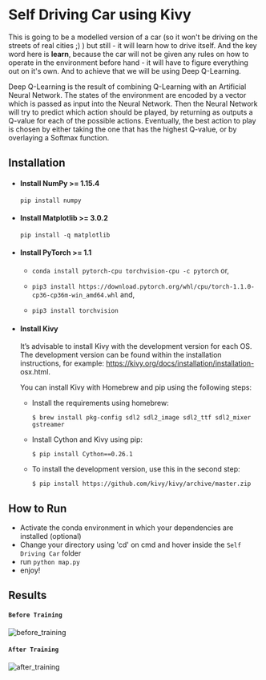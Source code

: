 # Self Driving Car using Kivy
 
 This is going to be a modelled version of a car (so it won't be driving on the streets of real cities ;) ) but still - it will learn how to drive itself. And the key word here is **learn**, because the car will not be given any rules on how to operate in the environment before hand - it will have to figure everything out on it's own. And to achieve that we will be using Deep Q-Learning.

Deep Q-Learning is the result of combining Q-Learning with an Artificial Neural Network. The states of the environment are encoded by a vector which is passed as input into the Neural Network. Then the Neural Network will try to predict which action should be played, by returning as outputs a Q-value for each of the possible actions. Eventually, the best action to play is chosen by either taking the one that has the highest Q-value, or by overlaying a Softmax function. 

## Installation

 * #### Install NumPy >= 1.15.4
 
      `pip install numpy`
      
 * #### Install Matplotlib >= 3.0.2
 
      `pip install -q matplotlib`
 
 * #### Install PyTorch >= 1.1
      * `conda install pytorch-cpu torchvision-cpu -c pytorch` or,
      
      * `pip3 install https://download.pytorch.org/whl/cpu/torch-1.1.0-cp36-cp36m-win_amd64.whl` and,
      
      * `pip3 install torchvision`
 
 * #### Install Kivy
    It’s advisable to install Kivy with the development version for each OS. The development version can be found within the installation     instructions, for example: https://kivy.org/docs/installation/installation- osx.html. 
    
     
    You can install Kivy with Homebrew and pip using the following steps: 
    * Install the requirements using homebrew: 
    
        `$ brew install pkg-config sdl2 sdl2_image sdl2_ttf sdl2_mixer gstreamer`
        
    * Install Cython and Kivy using pip: 
         
         `$ pip install Cython==0.26.1`
         
    * To install the development version, use this in the second step: 
    
        `$ pip install https://github.com/kivy/kivy/archive/master.zip`
        
## How to Run
  * Activate the conda environment in which your dependencies are installed (optional)
  * Change your directory using 'cd' on cmd and hover inside the `Self Driving Car` folder 
  * run `python map.py` 
  * enjoy!

## Results

#### `Before Training`
![before_training](https://github.com/sourcecode369/Deep-RL/blob/master/DQN/Self%20Driving%20Car/assets/before_training%20(2).gif)

#### `After Training`
![after_training](https://github.com/sourcecode369/Deep-RL/blob/master/DQN/Self%20Driving%20Car/assets/before_training%20(1).gif)
